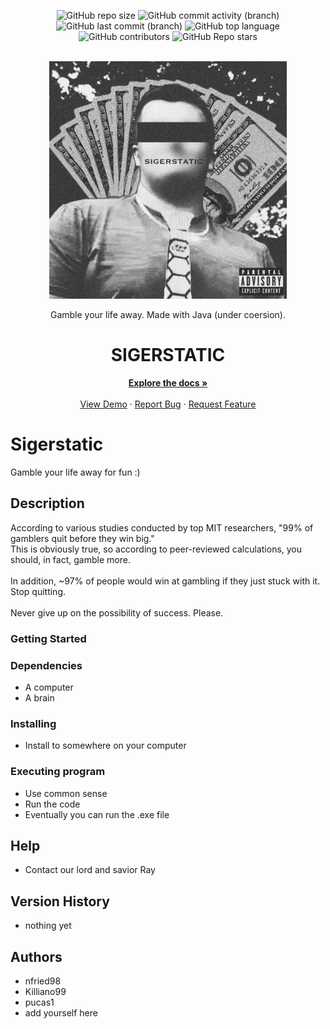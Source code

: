 
<div align="center">
  
![GitHub repo size](https://img.shields.io/github/repo-size/Ray0716/sigerstatic?style=for-the-badge&logo=github&logoColor=white&color=teal)
![GitHub commit activity (branch)](https://img.shields.io/github/commit-activity/t/Ray0716/sigerstatic?style=for-the-badge&logo=git&logoColor=white&color=orange)
![GitHub last commit (branch)](https://img.shields.io/github/last-commit/Ray0716/sigerstatic/master?style=for-the-badge&logo=commit&logoColor=white)
![GitHub top language](https://img.shields.io/github/languages/top/Ray0716/sigerstatic?style=for-the-badge&logo=javascript&logoColor=white)
![GitHub contributors](https://img.shields.io/github/contributors/Ray0716/sigerstatic?style=for-the-badge&color=red)
![GitHub Repo stars](https://img.shields.io/github/stars/Ray0716/sigerstatic?style=for-the-badge)

</div>


<!-- PROJECT LOGO -->
<br />
<div align="center">
  <a href="https://github.com/othneildrew/Best-README-Template">
    <img src="Image%20213.jpg" alt="Logo" width = "380">
  </a>

  <!-- <h3 align="center">UniNav</h3> -->
  
<br>
<p></p>

  <p align="center">
Gamble your life away. Made with Java (under coersion).    <br />
    <h1>SIGERSTATIC</h1>
    <a href="https://github.com/Ray0716/sigerstatic"><strong>Explore the docs »</strong></a>
    <br />
    <br />
    <a href="https://example.com">View Demo</a>
    ·
    <a href="https://github.com/Ray0716/sigerstatic/issues">Report Bug</a>
    ·
    <a href="https://github.com/Ray0716/sigerstatic/issues">Request Feature</a>
  </p>
</div>







# Sigerstatic

Gamble your life away for fun :)

## Description

According to various studies conducted by top MIT researchers, "99% of gamblers quit before they win big." \
This is obviously true, so according to peer-reviewed calculations, you should, in fact, gamble more. \
\
In addition, ~97% of people would win at gambling if they just stuck with it. Stop quitting. \
\
Never give up on the possibility of success. Please.

### Getting Started

### Dependencies

* A computer
* A brain

### Installing

* Install to somewhere on your computer 

### Executing program

* Use common sense
* Run the code
* Eventually you can run the .exe file

## Help

* Contact our lord and savior Ray

## Version History

* nothing yet

## Authors
* nfried98
* Killiano99
* pucas1
* add yourself here
